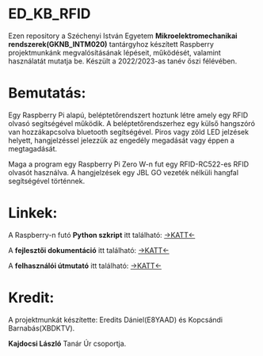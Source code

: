 # ED_KB_RFID
Ezen repository a Széchenyi István Egyetem **Mikroelektromechanikai rendszerek(GKNB_INTM020)** tantárgyhoz készített Raspberry projektmunkánk megvalósításának lépéseit, működését, valamint használatát mutatja be. Készült a 2022/2023-as tanév őszi félévében. 


# **Bemutatás:** 

Egy Raspberry Pi alapú, beléptetőrendszert hoztunk létre amely egy RFID olvasó segítségével működik. A beléptetőrendszerhez egy külső hangszóró van hozzákapcsolva bluetooth segítségével. Piros vagy zöld LED jelzések helyett, hangjelzéssel jelezzük az engedély megadását vagy éppen a megtagadását.

Maga a program egy Raspberry Pi Zero W-n fut egy RFID-RC522-es RFID olvasót használva. A hangjelzések egy JBL GO vezeték nélküli hangfal segítségével történnek.


# **Linkek:**


A Raspberry-n futó **Python szkript** itt található: [->KATT<-](https://github.com/ereditsdani/ED_KB_RFID/tree/main/Kód/read.py)


A **fejlesztői dokumentáció** itt található: [->KATT<-](https://github.com/ereditsdani/ED_KB_RFID/tree/main/Dokumentáció)


A **felhasználói útmutató** itt található: [->KATT<-](https://github.com/ereditsdani/ED_KB_RFID/tree/main/Dokumentáció)



# **Kredit:**


A projektmunkát készítette: Eredits Dániel(E8YAAD) és Kopcsándi Barnabás(XBDKTV).


**Kajdocsi László** Tanár Úr csoportja.
